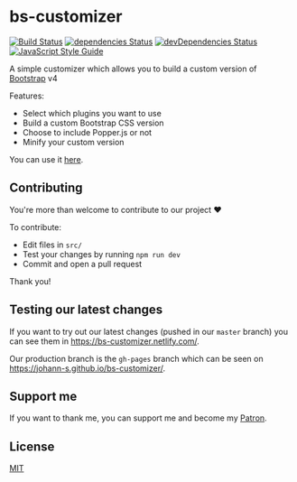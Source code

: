 # bs-customizer

[![Build Status](https://github.com/Johann-S/bs-customizer/workflows/Tests/badge.svg)](https://github.com/Johann-S/bs-customizer/actions?workflow=Tests)
[![dependencies Status](https://img.shields.io/david/Johann-S/bs-customizer.svg)](https://david-dm.org/Johann-S/bs-customizer)
[![devDependencies Status](https://img.shields.io/david/dev/Johann-S/bs-customizer.svg)](https://david-dm.org/Johann-S/bs-customizer?type=dev)
[![JavaScript Style Guide](https://img.shields.io/badge/code_style-standard-brightgreen.svg)](https://standardjs.com/)

A simple customizer which allows you to build a custom version of [Bootstrap](https://getbootstrap.com/) v4

Features:

- Select which plugins you want to use
- Build a custom Bootstrap CSS version
- Choose to include Popper.js or not
- Minify your custom version

You can use it [here](https://johann-s.github.io/bs-customizer/).

## Contributing

You're more than welcome to contribute to our project :heart:

To contribute:

- Edit files in `src/`
- Test your changes by running `npm run dev`
- Commit and open a pull request

Thank you!

## Testing our latest changes

If you want to try out our latest changes (pushed in our `master` branch) you can see them in <https://bs-customizer.netlify.com/>.

Our production branch is the `gh-pages` branch which can be seen on <https://johann-s.github.io/bs-customizer/>.

## Support me

If you want to thank me, you can support me and become my [Patron](https://www.patreon.com/jservoire).

## License

[MIT](https://github.com/Johann-S/bs-customizer/blob/master/LICENSE)
